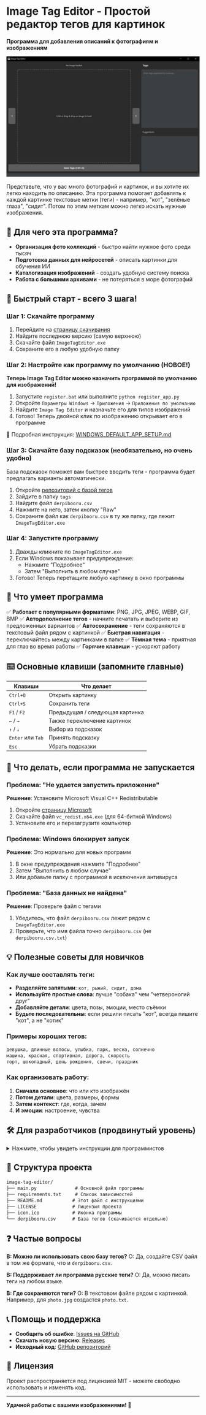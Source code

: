 # Image Tag Editor - Простой редактор тегов для картинок

**Программа для добавления описаний к фотографиям и изображениям**

![Скриншот приложения](assets/screenshot.png)

Представьте, что у вас много фотографий и картинок, и вы хотите их легко находить по описанию. Эта программа помогает добавлять к каждой картинке текстовые метки (теги) - например, "кот", "зелёные глаза", "сидит". Потом по этим меткам можно легко искать нужные изображения.

## 🎯 Для чего эта программа?

- **Организация фото коллекций** - быстро найти нужное фото среди тысяч
- **Подготовка данных для нейросетей** - описать картинки для обучения ИИ  
- **Каталогизация изображений** - создать удобную систему поиска
- **Работа с большими архивами** - не потеряться в море фотографий

## 🚀 Быстрый старт - всего 3 шага!

### Шаг 1: Скачайте программу
1. Перейдите на [страницу скачивания](https://github.com/Jawerka/image-tag-editor/releases)
2. Найдите последнюю версию (самую верхнюю)
3. Скачайте файл `ImageTagEditor.exe`
4. Сохраните его в любую удобную папку

### Шаг 2: Настройте как программу по умолчанию (НОВОЕ!)
**Теперь Image Tag Editor можно назначить программой по умолчанию для изображений!**

1. Запустите `register.bat` или выполните `python register_app.py`
2. Откройте `Параметры Windows` → `Приложения` → `Приложения по умолчанию`
3. Найдите `Image Tag Editor` и назначьте его для типов изображений
4. Готово! Теперь двойной клик по изображению открывает его в программе

📖 Подробная инструкция: [WINDOWS_DEFAULT_APP_SETUP.md](WINDOWS_DEFAULT_APP_SETUP.md)

### Шаг 3: Скачайте базу подсказок (необязательно, но очень удобно)
База подсказок поможет вам быстрее вводить теги - программа будет предлагать варианты автоматически.

1. Откройте [репозиторий с базой тегов](https://github.com/DominikDoom/a1111-sd-webui-tagcomplete)
2. Зайдите в папку `tags`
3. Найдите файл `derpibooru.csv`
4. Нажмите на него, затем кнопку "Raw"
5. Сохраните файл как `derpibooru.csv` в ту же папку, где лежит `ImageTagEditor.exe`

### Шаг 4: Запустите программу
1. Дважды кликните по `ImageTagEditor.exe`
2. Если Windows показывает предупреждение:
   - Нажмите "Подробнее"
   - Затем "Выполнить в любом случае"
3. Готово! Теперь перетащите любую картинку в окно программы

## 📸 Что умеет программа

✅ **Работает с популярными форматами**: PNG, JPG, JPEG, WEBP, GIF, BMP
✅ **Автодополнение тегов** - начните печатать и выберите из предложенных вариантов
✅ **Автосохранение** - теги сохраняются в текстовый файл рядом с картинкой
✅ **Быстрая навигация** - переключайтесь между картинками в папке
✅ **Тёмная тема** - приятная для глаз во время работы
✅ **Горячие клавиши** - ускоряют работу

## ⌨️ Основные клавиши (запомните главные)

| Клавиши | Что делает |
|---------|------------|
| `Ctrl+O` | Открыть картинку |
| `Ctrl+S` | Сохранить теги |
| `F1` / `F2` | Предыдущая / следующая картинка |
| `←` / `→` | Также переключение картинок |
| `↑` / `↓` | Выбор из подсказок |
| `Enter` или `Tab` | Принять подсказку |
| `Esc` | Убрать подсказки |

## 🔧 Что делать, если программа не запускается

### Проблема: "Не удается запустить приложение"
**Решение**: Установите Microsoft Visual C++ Redistributable
1. Откройте [страницу Microsoft](https://learn.microsoft.com/en-us/cpp/windows/latest-supported-vc-redist)
2. Скачайте файл `vc_redist.x64.exe` (для 64-битной Windows)
3. Установите его и перезагрузите компьютер

### Проблема: Windows блокирует запуск
**Решение**: Это нормально для новых программ
1. В окне предупреждения нажмите "Подробнее"
2. Затем "Выполнить в любом случае"
3. Или добавьте папку с программой в исключения антивируса

### Проблема: "База данных не найдена"
**Решение**: Проверьте файл с тегами
1. Убедитесь, что файл `derpibooru.csv` лежит рядом с `ImageTagEditor.exe`
2. Проверьте, что имя файла точно `derpibooru.csv` (не `derpibooru.csv.txt`)

## 💡 Полезные советы для новичков

### Как лучше составлять теги:
- **Разделяйте запятыми**: `кот, рыжий, сидит, дома`
- **Используйте простые слова**: лучше "собака" чем "четвероногий друг"
- **Добавляйте детали**: цвета, позы, эмоции, место съёмки
- **Будьте последовательны**: если решили писать "кот", всегда пишите "кот", а не "котик"

### Примеры хороших тегов:
```
девушка, длинные волосы, улыбка, парк, весна, солнечно
машина, красная, спортивная, дорога, скорость
торт, шоколадный, день рождения, свечи, праздник
```

### Как организовать работу:
1. **Сначала основное**: что или кто изображён
2. **Потом детали**: цвета, размеры, формы  
3. **Затем контекст**: где, когда, зачем
4. **И эмоции**: настроение, чувства

## 🛠️ Для разработчиков (продвинутый уровень)

<details>
<summary>Нажмите, чтобы увидеть инструкции для программистов</summary>

### Установка и настройка окружения разработки

#### Шаг 1: Установка Git

Git необходим для загрузки исходного кода проекта с GitHub.

1. **Скачайте Git**:
   - Перейдите на [официальный сайт Git](https://git-scm.com/downloads)
   - Скачайте версию для вашей операционной системы
   - Запустите установщик и следуйте инструкциям

2. **Настройка Git (необязательно, но рекомендуется)**:
   ```bash
   git config --global user.name "Ваше имя"
   git config --global user.email "ваш-email@example.com"
   ```

3. **Проверьте установку**:
   ```cmd
   git --version
   ```
   Должна отобразиться версия Git.

**Альтернативные способы получения кода:**
- Если не хотите устанавливать Git, можете скачать архив с кодом:
  - Откройте [страницу репозитория](https://github.com/Jawerka/image-tag-editor)
  - Нажмите зеленую кнопку "Code"
  - Выберите "Download ZIP"
  - Распакуйте архив в удобную папку

#### Шаг 2: Установка Python

1. **Скачайте Python 3.10 или новее**:
   - Перейдите на [официальный сайт Python](https://www.python.org/downloads/)
   - Скачайте последнюю версию для Windows
   - **ВАЖНО**: При установке обязательно поставьте галочку "Add Python to PATH"

2. **Проверьте установку**:
   ```cmd
   python --version
   pip --version
   ```
   Должны отобразиться версии Python и pip.

#### Шаг 3: Загрузка исходного кода

```bash
# Клонирование репозитория
git clone https://github.com/Jawerka/image-tag-editor.git
cd image-tag-editor
```

#### Шаг 4: Создание виртуального окружения

Виртуальное окружение изолирует зависимости проекта от системного Python.

**Для Windows (cmd):**
```cmd
# Создание виртуального окружения
python -m venv venv

# Активация окружения
venv\Scripts\activate

# Проверка активации (должен появиться (venv) в начале строки)
```

**Для Windows (PowerShell):**
```powershell
# Создание виртуального окружения
python -m venv venv

# Активация окружения
venv\Scripts\Activate.ps1

# Если возникает ошибка ExecutionPolicy, выполните:
Set-ExecutionPolicy -ExecutionPolicy RemoteSigned -Scope CurrentUser
```

**Для Linux/macOS:**
```bash
# Создание виртуального окружения
python3 -m venv venv

# Активация окружения
source venv/bin/activate
```

#### Шаг 5: Установка зависимостей

После активации виртуального окружения установите необходимые модули:

```bash
# Обновление pip до последней версии
python -m pip install --upgrade pip

# Установка зависимостей из requirements.txt
pip install -r requirements.txt

# Проверка установленных пакетов
pip list
```

**Основные зависимости проекта:**
- `PyQt6` - графический интерфейс
- `pandas` - обработка данных
- `numpy` - математические операции
- `pyinstaller` - сборка в exe файл

#### Шаг 6: Запуск приложения из окружения

```bash
# Убедитесь, что виртуальное окружение активно (видна приставка (venv))
# Запуск основного скрипта
python main.py
```

#### Шаг 7: Сборка исполняемого файла

```bash
# Установка PyInstaller (если не установлен)
pip install pyinstaller

# Сборка приложения в exe файл
pyinstaller ImageTagEditor.spec

# Готовый exe файл появится в папке dist/
dir dist
```

#### Деактивация виртуального окружения

После завершения работы деактивируйте окружение:

```bash
deactivate
```

#### Возможные проблемы и решения

**Проблема**: `python` не распознается как команда
**Решение**: Переустановите Python с галочкой "Add Python to PATH" или добавьте Python в PATH вручную.

**Проблема**: Ошибка при установке PyQt6
**Решение**: 
```bash
pip install --upgrade pip setuptools wheel
pip install PyQt6 --no-cache-dir
```

**Проблема**: Ошибка ExecutionPolicy в PowerShell
**Решение**:
```powershell
Set-ExecutionPolicy -ExecutionPolicy RemoteSigned -Scope CurrentUser
```

**Проблема**: Модуль не найден при запуске
**Решение**: Убедитесь, что виртуальное окружение активировано (видна приставка `(venv)`).

#### Структура проекта после установки

```
image-tag-editor/
├── venv/                    # Виртуальное окружение (создается автоматически)
│   ├── Scripts/            # Исполняемые файлы (Windows)
│   ├── Lib/               # Установленные пакеты
│   └── pyvenv.cfg         # Конфигурация окружения
├── main.py                 # Основной файл программы
├── requirements.txt        # Список зависимостей  
├── ImageTagEditor.spec     # Спецификация для PyInstaller
├── icon.ico               # Иконка программы
├── dist/                  # Папка с собранным exe (после сборки)
├── build/                 # Временные файлы сборки
└── README.md              # Документация
```

#### Полезные команды для разработки

```bash
# Обновление всех пакетов
pip list --outdated
pip install --upgrade package_name

# Создание нового requirements.txt
pip freeze > requirements.txt

# Очистка кэша pip
pip cache purge

# Запуск тестов (если есть)
python -m pytest test_functions.py

# Проверка кода на ошибки
python -m py_compile main.py
```

</details>

## 📁 Структура проекта

```
image-tag-editor/
├── main.py              # Основной файл программы
├── requirements.txt     # Список зависимостей  
├── README.md           # Этот файл с инструкциями
├── LICENSE             # Лицензия проекта
├── icon.ico            # Иконка программы
└── derpibooru.csv      # База тегов (скачивается отдельно)
```

## ❓ Частые вопросы

**В: Можно ли использовать свою базу тегов?**
О: Да, создайте CSV файл в том же формате, что и `derpibooru.csv`.

**В: Поддерживает ли программа русские теги?**
О: Да, можно писать теги на любом языке.

**В: Где сохраняются теги?**
О: В текстовом файле рядом с картинкой. Например, для `photo.jpg` создастся `photo.txt`.

## 📞 Помощь и поддержка

- **Сообщить об ошибке**: [Issues на GitHub](https://github.com/Jawerka/image-tag-editor/issues)
- **Скачать новую версию**: [Releases](https://github.com/Jawerka/image-tag-editor/releases)
- **Исходный код**: [GitHub репозиторий](https://github.com/Jawerka/image-tag-editor)

## 📄 Лицензия

Проект распространяется под лицензией MIT - можете свободно использовать и изменять код.

---

**Удачной работы с вашими изображениями! 🎨**
